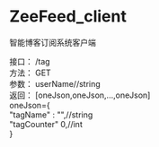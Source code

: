# ZeeFeed_client
智能博客订阅系统客户端

接口： /tag  
方法： GET  
参数： userName//string  
返回： [oneJson,oneJson,...,oneJson]  
      oneJson={  
        "tagName" : "",//string  
        "tagCounter" 0,//int  
      }  
